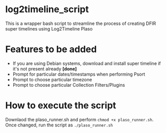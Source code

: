 # log2timeline_script
This is a wrapper bash script to streamline the process of creating DFIR super timelines using Log2Timeline Plaso

# Features to be added
* If you are using Debian systems, download and install super timeline if it's not present already **[done]**
* Prompt for particular dates/timestamps when performing Psort
* Prompt to choose particular timezone
* Prompt to choose particular Collection Filters/Plugins

# How to execute the script
Downlaod the plaso_runner.sh and perform `chmod +x plaso_runner.sh`. Once changed, run the script as `./plaso_runner.sh`

